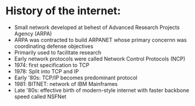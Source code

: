 # History of the internet:
- Small network developed at behest of Advanced Research Projects Agency (ARPA)
- ARPA was contracted to build ARPANET whose primary concernn was coordinating defense objectives
- Primarily used to facilitate research
- Early network protocols were called Network Control Protocols (NCP)
- 1974: first specification to TCP
- 1978: Split into TCP and IP
- Early '80s: TCP/IP becomes predominant protocol
- 1981: BITNET: network of IBM Mainframes
- Late '80s: effective birth of modern-style internet with faster backbone speed called NSFNet